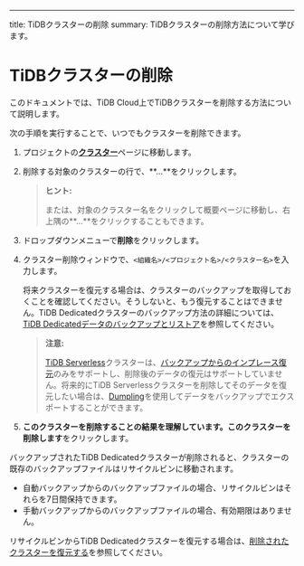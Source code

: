 ---
title: TiDBクラスターの削除
summary: TiDBクラスターの削除方法について学びます。

# TiDBクラスターの削除

このドキュメントでは、TiDB Cloud上でTiDBクラスターを削除する方法について説明します。

次の手順を実行することで、いつでもクラスターを削除できます。

1. プロジェクトの[**クラスター**](https://tidbcloud.com/console/clusters)ページに移動します。
2. 削除する対象のクラスターの行で、**...**をクリックします。

    > **ヒント:**
    >
    > または、対象のクラスター名をクリックして概要ページに移動し、右上隅の**...**をクリックすることもできます。

3. ドロップダウンメニューで**削除**をクリックします。
4. クラスター削除ウィンドウで、`<組織名>/<プロジェクト名>/<クラスター名>`を入力します。

    将来クラスターを復元する場合は、クラスターのバックアップを取得しておくことを確認してください。そうしないと、もう復元することはできません。TiDB Dedicatedクラスターのバックアップ方法の詳細については、[TiDB Dedicatedデータのバックアップとリストア](/tidb-cloud/backup-and-restore.md)を参照してください。

    > **注意:**
    >
    > [TiDB Serverless](/tidb-cloud/select-cluster-tier.md#tidb-serverless)クラスターは、[バックアップからのインプレース復元](/tidb-cloud/backup-and-restore-serverless.md#restore)のみをサポートし、削除後のデータの復元はサポートしていません。将来的にTiDB Serverlessクラスターを削除してそのデータを復元したい場合は、[Dumpling](https://docs.pingcap.com/tidb/stable/dumpling-overview)を使用してデータをバックアップでエクスポートすることができます。

5. **このクラスターを削除することの結果を理解しています。このクラスターを削除します**をクリックします。

 バックアップされたTiDB Dedicatedクラスターが削除されると、クラスターの既存のバックアップファイルはリサイクルビンに移動されます。

- 自動バックアップからのバックアップファイルの場合、リサイクルビンはそれらを7日間保持できます。
- 手動バックアップからのバックアップファイルの場合、有効期限はありません。

 リサイクルビンからTiDB Dedicatedクラスターを復元する場合は、[削除されたクラスターを復元する](/tidb-cloud/backup-and-restore.md#restore-a-deleted-cluster)を参照してください。